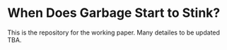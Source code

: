 # When Does Garbage Start to Stink?

This is the repository for the working paper. Many detailes to be updated TBA.

